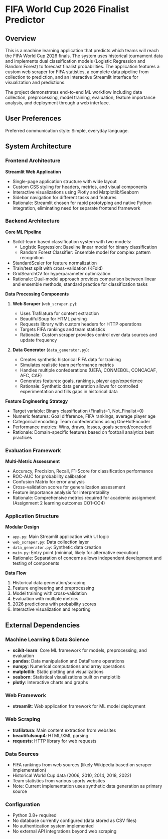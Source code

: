 # FIFA World Cup 2026 Finalist Predictor

## Overview

This is a machine learning application that predicts which teams will reach the FIFA World Cup 2026 finals. The system uses historical tournament data and implements dual classification models (Logistic Regression and Random Forest) to forecast finalist probabilities. The application features a custom web scraper for FIFA statistics, a complete data pipeline from collection to prediction, and an interactive Streamlit interface for visualization and predictions.

The project demonstrates end-to-end ML workflow including data collection, preprocessing, model training, evaluation, feature importance analysis, and deployment through a web interface.

## User Preferences

Preferred communication style: Simple, everyday language.

## System Architecture

### Frontend Architecture

**Streamlit Web Application**
- Single-page application structure with wide layout
- Custom CSS styling for headers, metrics, and visual components
- Interactive visualizations using Plotly and Matplotlib/Seaborn
- Sidebar navigation for different tasks and features
- Rationale: Streamlit chosen for rapid prototyping and native Python integration, eliminating need for separate frontend framework

### Backend Architecture

**Core ML Pipeline**
- Scikit-learn based classification system with two models:
  - Logistic Regression: Baseline linear model for binary classification
  - Random Forest Classifier: Ensemble model for complex pattern recognition
- StandardScaler for feature normalization
- Train/test split with cross-validation (KFold)
- GridSearchCV for hyperparameter optimization
- Rationale: Dual-model approach provides comparison between linear and ensemble methods, standard practice for classification tasks

**Data Processing Components**
1. **Web Scraper** (`web_scraper.py`): 
   - Uses Trafilatura for content extraction
   - BeautifulSoup for HTML parsing
   - Requests library with custom headers for HTTP operations
   - Targets FIFA rankings and team statistics
   - Rationale: Custom scraper provides control over data sources and update frequency

2. **Data Generator** (`data_generator.py`):
   - Creates synthetic historical FIFA data for training
   - Simulates realistic team performance metrics
   - Handles multiple confederations (UEFA, CONMEBOL, CONCACAF, AFC, CAF)
   - Generates features: goals, rankings, player age/experience
   - Rationale: Synthetic data generation allows for controlled experimentation and fills gaps in historical data

**Feature Engineering Strategy**
- Target variable: Binary classification (Finalist=1, Not_Finalist=0)
- Numeric features: Goal difference, FIFA rankings, average player age
- Categorical encoding: Team confederations using OneHotEncoder
- Performance metrics: Wins, draws, losses, goals scored/conceded
- Rationale: Domain-specific features based on football analytics best practices

### Evaluation Framework

**Multi-Metric Assessment**
- Accuracy, Precision, Recall, F1-Score for classification performance
- ROC-AUC for probability calibration
- Confusion Matrix for error analysis
- Cross-validation scores for generalization assessment
- Feature importance analysis for interpretability
- Rationale: Comprehensive metrics required for academic assignment (Assignment 2 learning outcomes CO1-CO4)

### Application Structure

**Modular Design**
- `app.py`: Main Streamlit application with UI logic
- `web_scraper.py`: Data collection layer
- `data_generator.py`: Synthetic data creation
- `main.py`: Entry point (minimal, likely for alternative execution)
- Rationale: Separation of concerns allows independent development and testing of components

**Data Flow**
1. Historical data generation/scraping
2. Feature engineering and preprocessing
3. Model training with cross-validation
4. Evaluation with multiple metrics
5. 2026 predictions with probability scores
6. Interactive visualization and reporting

## External Dependencies

### Machine Learning & Data Science
- **scikit-learn**: Core ML framework for models, preprocessing, and evaluation
- **pandas**: Data manipulation and DataFrame operations
- **numpy**: Numerical computations and array operations
- **matplotlib**: Static plotting and visualizations
- **seaborn**: Statistical visualizations built on matplotlib
- **plotly**: Interactive charts and graphs

### Web Framework
- **streamlit**: Web application framework for ML model deployment

### Web Scraping
- **trafilatura**: Main content extraction from websites
- **beautifulsoup4**: HTML/XML parsing
- **requests**: HTTP library for web requests

### Data Sources
- FIFA rankings from web sources (likely Wikipedia based on scraper implementation)
- Historical World Cup data (2006, 2010, 2014, 2018, 2022)
- Team statistics from various sports websites
- Note: Current implementation uses synthetic data generation as primary source

### Configuration
- Python 3.8+ required
- No database currently configured (data stored as CSV files)
- No authentication system implemented
- No external API integrations beyond web scraping